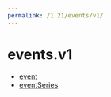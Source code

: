 ```yaml
---
permalink: /1.21/events/v1/
---
```


# events.v1



* [event](event.md)
* [eventSeries](eventSeries.md)